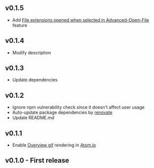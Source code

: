 ## v0.1.5

- Add [File extensions opened when selected in Advanced-Open-File](README.md#files-extensions-opened-instead-of-advanced-open-file) feature

## v0.1.4

- Modify description

## v0.1.3

- Update dependencies

## v0.1.2

- Ignore npm vulnerability check since it doesn't affect user usage
- Auto-update package dependencies by [renovate](https://renovatebot.com/)
- Update README.md

## v0.1.1

- Enable [Overview gif](assets/overview.gif) rendering in [Atom.io](https://atom.io/packages/open-in-app)

## v0.1.0 - First release
